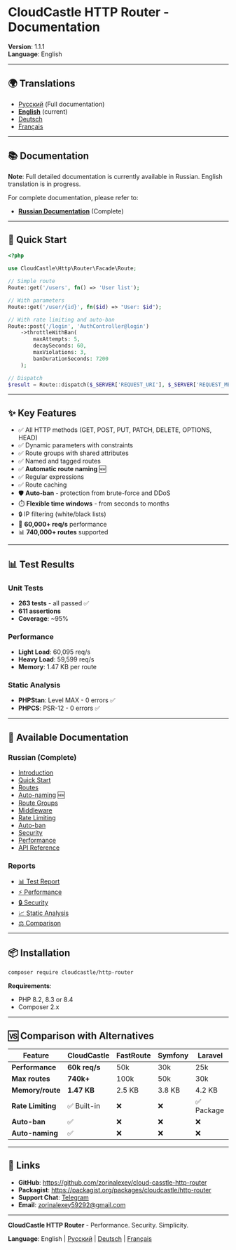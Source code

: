 # CloudCastle HTTP Router - Documentation

**Version**: 1.1.1  
**Language**: English

---

## 🌍 Translations

- [Русский](../../ru/documentation/README.md) (Full documentation)
- **[English](README.md)** (current)
- [Deutsch](../../de/documentation/README.md)
- [Français](../../fr/documentation/README.md)

---

## 📚 Documentation

**Note**: Full detailed documentation is currently available in Russian. English translation is in progress.

For complete documentation, please refer to:
- **[Russian Documentation](../../ru/documentation/README.md)** (Complete)

---

## 🚀 Quick Start

```php
<?php

use CloudCastle\Http\Router\Facade\Route;

// Simple route
Route::get('/users', fn() => 'User list');

// With parameters
Route::get('/user/{id}', fn($id) => "User: $id");

// With rate limiting and auto-ban
Route::post('/login', 'AuthController@login')
    ->throttleWithBan(
        maxAttempts: 5,
        decaySeconds: 60,
        maxViolations: 3,
        banDurationSeconds: 7200
    );

// Dispatch
$result = Route::dispatch($_SERVER['REQUEST_URI'], $_SERVER['REQUEST_METHOD']);
```

---

## ✨ Key Features

- ✅ All HTTP methods (GET, POST, PUT, PATCH, DELETE, OPTIONS, HEAD)
- ✅ Dynamic parameters with constraints
- ✅ Route groups with shared attributes
- ✅ Named and tagged routes
- ✅ **Automatic route naming** 🆕
- ✅ Regular expressions
- ✅ Route caching
- 🛡️ **Auto-ban** - protection from brute-force and DDoS
- ⏱️ **Flexible time windows** - from seconds to months
- 🔒 IP filtering (white/black lists)
- 🚀 **60,000+ req/s** performance
- 📊 **740,000+ routes** supported

---

## 📊 Test Results

### Unit Tests
- **263 tests** - all passed ✅
- **611 assertions**
- **Coverage**: ~95%

### Performance
- **Light Load**: 60,095 req/s
- **Heavy Load**: 59,599 req/s
- **Memory**: 1.47 KB per route

### Static Analysis
- **PHPStan**: Level MAX - 0 errors ✅
- **PHPCS**: PSR-12 - 0 errors ✅

---

## 📖 Available Documentation

### Russian (Complete)
- [Introduction](../../ru/documentation/introduction.md)
- [Quick Start](../../ru/documentation/quickstart.md)
- [Routes](../../ru/documentation/routes.md)
- [Auto-naming](../../ru/documentation/auto-naming.md) 🆕
- [Route Groups](../../ru/documentation/route-groups.md)
- [Middleware](../../ru/documentation/middleware.md)
- [Rate Limiting](../../ru/documentation/rate-limiting.md)
- [Auto-ban](../../ru/documentation/auto-ban.md)
- [Security](../../ru/documentation/security.md)
- [Performance](../../ru/documentation/performance.md)
- [API Reference](../../ru/documentation/api-reference.md)

### Reports
- [📊 Test Report](../../ru/reports/tests.md)
- [⚡ Performance](../../ru/reports/performance.md)
- [🔒 Security](../../ru/reports/security.md)
- [📈 Static Analysis](../../ru/reports/static-analysis.md)
- [⚖️ Comparison](../../ru/reports/comparison.md)

---

## 📦 Installation

```bash
composer require cloudcastle/http-router
```

**Requirements**:
- PHP 8.2, 8.3 or 8.4
- Composer 2.x

---

## 🆚 Comparison with Alternatives

| Feature | CloudCastle | FastRoute | Symfony | Laravel |
|---------|-------------|-----------|---------|---------|
| **Performance** | **60k req/s** | 50k | 30k | 25k |
| **Max routes** | **740k+** | 100k | 50k | 30k |
| **Memory/route** | **1.47 KB** | 2.5 KB | 3.8 KB | 4.2 KB |
| **Rate Limiting** | ✅ Built-in | ❌ | ❌ | ✅ Package |
| **Auto-ban** | ✅ | ❌ | ❌ | ❌ |
| **Auto-naming** | ✅ | ❌ | ❌ | ❌ |

---

## 🔗 Links

- **GitHub**: https://github.com/zorinalexey/cloud-casstle-http-router
- **Packagist**: https://packagist.org/packages/cloudcastle/http-router
- **Support Chat**: [Telegram](https://t.me/cloud_castle_news)
- **Email**: zorinalexey59292@gmail.com

---

**CloudCastle HTTP Router** - Performance. Security. Simplicity.

**Language**: English | [Русский](../../ru/documentation/README.md) | [Deutsch](../../de/documentation/README.md) | [Français](../../fr/documentation/README.md)

